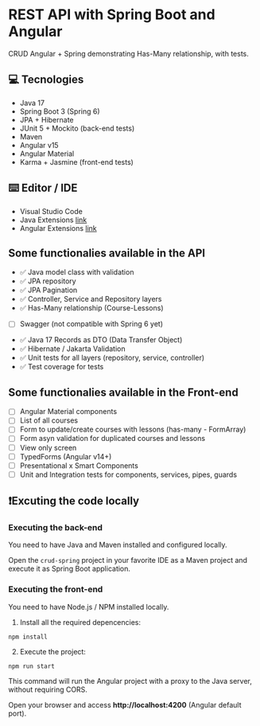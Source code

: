# REST API with Spring Boot and Angular

CRUD Angular + Spring demonstrating Has-Many relationship, with tests.

## 💻 Tecnologies

- Java 17
- Spring Boot 3 (Spring 6)
- JPA + Hibernate
- JUnit 5 + Mockito (back-end tests)
- Maven
- Angular v15
- Angular Material
- Karma + Jasmine (front-end tests)

## ⌨️ Editor / IDE

- Visual Studio Code
- Java Extensions [link](https://marketplace.visualstudio.com/items?itemName=loiane.java-spring-extension-pack)
- Angular Extensions [link](https://marketplace.visualstudio.com/items?itemName=loiane.angular-extension-pack)

## Some functionalies available in the API

- ✅ Java model class with validation
- ✅ JPA repository
- ✅ JPA Pagination
- ✅ Controller, Service and Repository layers
- ✅ Has-Many relationship (Course-Lessons)
- [ ] Swagger (not compatible with Spring 6 yet)
- ✅ Java 17 Records as DTO (Data Transfer Object)
- ✅ Hibernate / Jakarta Validation
- ✅ Unit tests for all layers (repository, service, controller)
- ✅ Test coverage for tests

## Some functionalies available in the Front-end

- [ ] Angular Material components
- [ ] List of all courses
- [ ] Form to update/create courses with lessons (has-many - FormArray)
- [ ] Form asyn validation for duplicated courses and lessons
- [ ] View only screen
- [ ] TypedForms (Angular v14+)
- [ ] Presentational x Smart Components
- [ ] Unit and Integration tests for components, services, pipes, guards

## ❗️Excuting the code locally

### Executing the back-end

You need to have Java and Maven installed and configured locally.

Open the `crud-spring` project in your favorite IDE as a Maven project and execute it as Spring Boot application.

### Executing the front-end

You need to have Node.js / NPM installed locally.

1) Install all the required depencencies:

```
npm install
```

2) Execute the project:

```
npm run start
```

This command will run the Angular project with a proxy to the Java server, without requiring CORS.

Open your browser and access **http://localhost:4200** (Angular default port).

